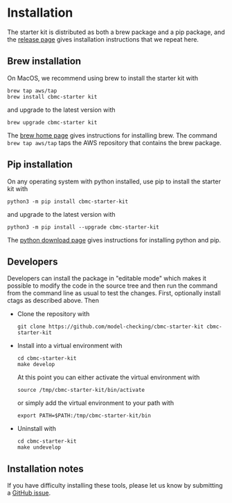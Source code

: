 # Installation

The starter kit is distributed as both a brew package and a pip package, and the
[release page](https://github.com/model-checking/cbmc-starter-kit/releases/latest)
gives installation instructions that we repeat here.

## Brew installation

On MacOS, we recommend using brew to install the starter kit with
```
brew tap aws/tap
brew install cbmc-starter kit
```
and upgrade to the latest version with
```
brew upgrade cbmc-starter kit
```

The [brew home page](https://brew.sh/) gives instructions for installing brew.
The command `brew tap aws/tap` taps the AWS repository that contains the
brew package.

## Pip installation

On any operating system with python installed, use pip to install the
starter kit with
```
python3 -m pip install cbmc-starter-kit
```
and upgrade to the latest version with
```
python3 -m pip install --upgrade cbmc-starter-kit
```

The [python download page](https://www.python.org/downloads/)
gives instructions for installing python and pip.

## Developers

Developers can install the package in "editable mode" which makes
it possible to modify the code in the source tree and then run the command
from the command line as usual to test the changes.
First, optionally install ctags as described above.  Then

* Clone the repository with
  ```
  git clone https://github.com/model-checking/cbmc-starter-kit cbmc-starter-kit
  ```
* Install into a virtual environment with
  ```
  cd cbmc-starter-kit
  make develop
  ```
  At this point you can either activate the virtual environment with
  ```
  source /tmp/cbmc-starter-kit/bin/activate
  ```
  or simply add the virtual environment to your path with
  ```
  export PATH=$PATH:/tmp/cbmc-starter-kit/bin
  ```

* Uninstall with
  ```
  cd cbmc-starter-kit
  make undevelop
  ```

## Installation notes

If you have difficulty installing these tools, please let us know by
submitting a [GitHub issue](https://github.com/model-checking/cbmc-starter-kit/issues).

